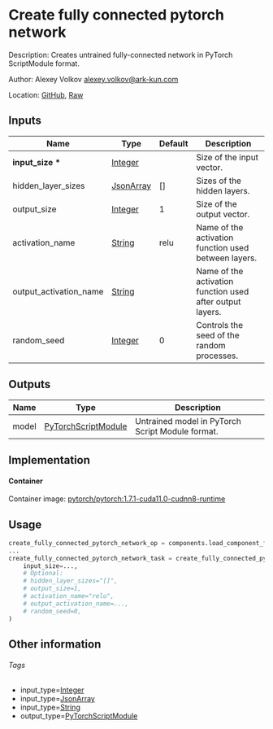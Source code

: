 <!-- BEGIN_GENERATED_CONTENT -->
# Create fully connected pytorch network

Description: Creates untrained fully-connected network in PyTorch ScriptModule format.

Author: Alexey Volkov <alexey.volkov@ark-kun.com>

Location: [GitHub](https://github.com/Ark-kun/pipeline_components/blob/master/components/PyTorch/Create_fully_connected_network/component.yaml), [Raw](https://raw.githubusercontent.com/Ark-kun/pipeline_components/master/components/PyTorch/Create_fully_connected_network/component.yaml)

## Inputs

|Name|Type|Default|Description|
|-|-|-|-|
|**input_size** **\***|[Integer]||Size of the input vector.|
|hidden_layer_sizes|[JsonArray]|[]|Sizes of the hidden layers.|
|output_size|[Integer]|1|Size of the output vector.|
|activation_name|[String]|relu|Name of the activation function used between layers.|
|output_activation_name|[String]||Name of the activation function used after output layers.|
|random_seed|[Integer]|0|Controls the seed of the random processes.|

## Outputs

|Name|Type|Description|
|-|-|-|
|model|[PyTorchScriptModule]|Untrained model in PyTorch Script Module format.|

## Implementation

#### Container

Container image: [pytorch/pytorch:1.7.1-cuda11.0-cudnn8-runtime](https://hub.docker.com/r/pytorch/pytorch)

## Usage

```python
create_fully_connected_pytorch_network_op = components.load_component_from_url("https://raw.githubusercontent.com/Ark-kun/pipeline_components/master/components/PyTorch/Create_fully_connected_network/component.yaml")
...
create_fully_connected_pytorch_network_task = create_fully_connected_pytorch_network_op(
    input_size=...,
    # Optional:
    # hidden_layer_sizes="[]",
    # output_size=1,
    # activation_name="relu",
    # output_activation_name=...,
    # random_seed=0,
)
```

## Other information

###### Tags

* input_type=[Integer]
* input_type=[JsonArray]
* input_type=[String]
* output_type=[PyTorchScriptModule]

[Integer]: https://github.com/Ark-kun/pipeline_components/tree/master/types/Integer
[JsonArray]: https://github.com/Ark-kun/pipeline_components/tree/master/types/JsonArray
[PyTorchScriptModule]: https://github.com/Ark-kun/pipeline_components/tree/master/types/PyTorchScriptModule
[String]: https://github.com/Ark-kun/pipeline_components/tree/master/types/String
<!-- END_GENERATED_CONTENT -->
